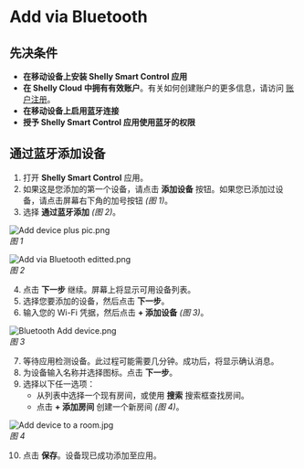 # Add via Bluetooth

## 先决条件

- **在移动设备上安装 Shelly Smart Control 应用**  
- **在 Shelly Cloud 中拥有有效账户**。有关如何创建账户的更多信息，请访问 [账户注册](../knowledge-base/account-registration)。  
- **在移动设备上启用蓝牙连接**  
- **授予 Shelly Smart Control 应用使用蓝牙的权限**

## 通过蓝牙添加设备

1. 打开 **Shelly Smart Control** 应用。  
2. 如果这是您添加的第一个设备，请点击 **添加设备** 按钮。如果您已添加过设备，请点击屏幕右下角的加号按钮 _(图 1)_。  
3. 选择 **通过蓝牙添加** _(图 2)_。

![Add device plus pic.png](https://kb.shelly.cloud/__attachments/1612841107/Add%20device%20plus%20pic.png?inst-v=06e25fb6-1df6-4585-801d-931808676f21)  
*图 1*

![Add via Bluetooth editted.png](https://kb.shelly.cloud/__attachments/1612841107/Add%20via%20Bluetooth%20editted.png?inst-v=06e25fb6-1df6-4585-801d-931808676f21)  
*图 2*

4. 点击 **下一步** 继续。屏幕上将显示可用设备列表。  
5. 选择您要添加的设备，然后点击 **下一步**。  
6. 输入您的 Wi-Fi 凭据，然后点击 **+ 添加设备** _(图 3)_。

![Bluetooth Add device.png](https://kb.shelly.cloud/__attachments/1612841107/Bluetooth%20Add%20device.png?inst-v=06e25fb6-1df6-4585-801d-931808676f21)  
*图 3*

7. 等待应用检测设备。此过程可能需要几分钟。成功后，将显示确认消息。  
8. 为设备输入名称并选择图标。点击 **下一步**。  
9. 选择以下任一选项：  
   - 从列表中选择一个现有房间，或使用 **搜索** 搜索框查找房间。  
   - 点击 **+ 添加房间** 创建一个新房间 _(图 4)_。

![Add device to a room.jpg](https://kb.shelly.cloud/__attachments/1612841107/Add%20device%20to%20a%20room.jpg?inst-v=06e25fb6-1df6-4585-801d-931808676f21)  
*图 4*

10. 点击 **保存**。设备现已成功添加至应用。